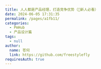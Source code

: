 ```yaml
---
title: 人人都是产品经理，打造竞争优势（🌟新人必看）
date: 2024-06-05 17:31:35
permalink: /pages/a1fb11/
categories: 
  - PmHub
  - 产品设计篇
tags: 
  - null
author: 
  name: 苍何
  link: https://github.com/freestylefly
requiresAuth: true
---
```

